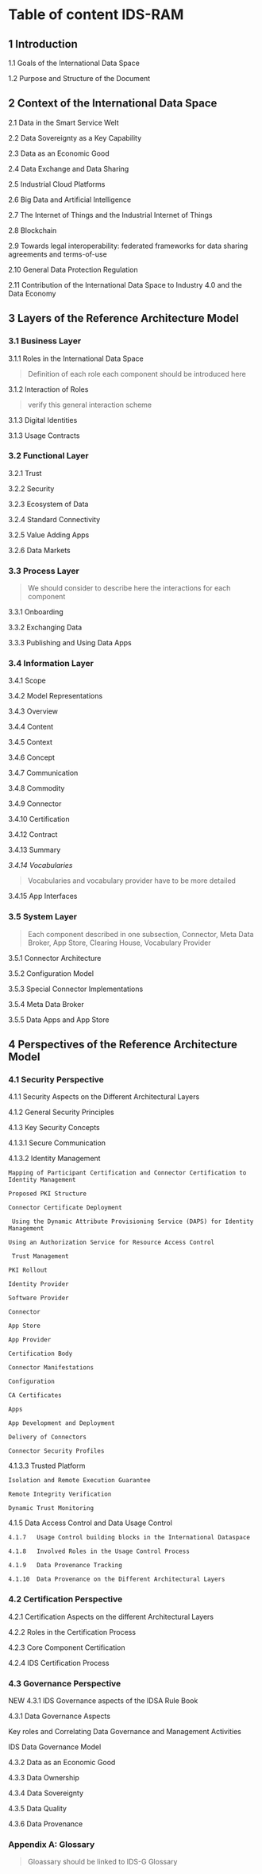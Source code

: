# Table of content IDS-RAM


## 1	Introduction	

1.1	Goals of the International Data Space	

1.2	Purpose and Structure of the Document	


## 2	Context of the International Data Space	

2.1	Data in the Smart Service Welt	

2.2	Data Sovereignty as a Key Capability	

2.3	Data as an Economic Good	

2.4	Data Exchange and Data Sharing	

2.5	Industrial Cloud Platforms	

2.6	Big Data and Artificial Intelligence	

2.7	The Internet of Things and the Industrial Internet of Things

2.8	Blockchain	

2.9 Towards legal interoperability: federated frameworks for data sharing agreements and terms-of-use

2.10 General Data Protection Regulation

2.11	Contribution of the International Data Space to Industry 4.0 and the Data Economy	


## 3	Layers of the Reference Architecture Model	

### 3.1	Business Layer	


3.1.1	Roles in the International Data Space	
 > Definition of each role
 > each component should be introduced here

3.1.2	Interaction of Roles
> verify this general interaction scheme

3.1.3 Digital Identities

3.1.3	Usage Contracts	

### 3.2	Functional Layer	

3.2.1	Trust	

3.2.2	Security	

3.2.3	Ecosystem of Data	

3.2.4	Standard Connectivity	

3.2.5	Value Adding Apps	

3.2.6	Data Markets

### 3.3	Process Layer	

> We should consider to describe here the interactions for each component

3.3.1 Onboarding

3.3.2	Exchanging Data	

3.3.3	Publishing and Using Data Apps	


### 3.4	Information Layer	

3.4.1	Scope	

3.4.2	Model Representations	

3.4.3	Overview

3.4.4	Content	

3.4.5	Context	

3.4.6	Concept	

3.4.7	Communication	

3.4.8	Commodity	

3.4.9	Connector	

3.4.10	Certification	

3.4.12	Contract	

3.4.13	Summary	

*3.4.14	Vocabularies*

> Vocabularies and vocabulary provider have to be more detailed

3.4.15	App Interfaces


### 3.5	System Layer	

> Each component described in one subsection, Connector, Meta Data Broker, App Store, Clearing House, Vocabulary Provider

3.5.1	Connector Architecture	

3.5.2	Configuration Model	

3.5.3	Special Connector Implementations	


3.5.4	Meta Data Broker	

3.5.5 Data Apps and App Store


## 4	Perspectives of the Reference Architecture Model	

### 4.1	Security Perspective	

4.1.1	Security Aspects on the Different Architectural Layers	

4.1.2	General Security Principles	

4.1.3	Key Security Concepts

 4.1.3.1 Secure Communication

  4.1.3.2 Identity Management

    Mapping of Participant Certification and Connector Certification to Identity Management
 
    Proposed PKI Structure
  
    Connector Certificate Deployment
  
     Using the Dynamic Attribute Provisioning Service (DAPS) for Identity Management
  
    Using an Authorization Service for Resource Access Control
  
     Trust Management
    
    PKI Rollout
    
    Identity Provider
    
    Software Provider
    
    Connector
    
    App Store
    
    App Provider
    
    Certification Body
    
    Connector Manifestations
    
    Configuration
    
    CA Certificates
    
    Apps
    
    App Development and Deployment
    
    Delivery of Connectors
    
    Connector Security Profiles
  
  4.1.3.3 Trusted Platform
    
    Isolation and Remote Execution Guarantee
    
    Remote Integrity Verification
    
    Dynamic Trust Monitoring

	

4.1.5	Data Access Control  and Data Usage Control	

    4.1.7	Usage Control building blocks in the International Dataspace	

    4.1.8	Involved Roles in the Usage Control Process	

    4.1.9	Data Provenance Tracking	

    4.1.10	Data Provenance on the Different Architectural Layers	

### 4.2	Certification Perspective	

4.2.1	Certification Aspects on the different Architectural Layers

4.2.2	Roles in the Certification Process	

4.2.3	Core Component Certification	

4.2.4	IDS Certification Process


### 4.3	Governance Perspective	

NEW 4.3.1 IDS Governance aspects of the IDSA Rule Book

4.3.1	Data Governance Aspects	
  
  Key roles and Correlating Data Governance and Management Activities
  
  IDS Data Governance Model

4.3.2	Data as an Economic Good


4.3.3	Data Ownership


4.3.4	Data Sovereignty	

4.3.5	Data Quality	

4.3.6	Data Provenance	


### Appendix A: Glossary	
> Gloassary should be linked to IDS-G Glossary


